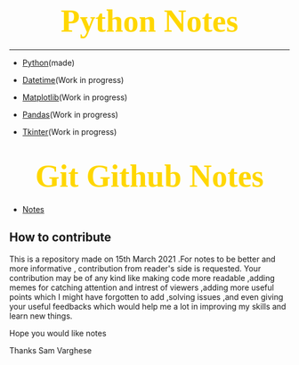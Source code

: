 # <div style='text-align:center'><span style='color:gold;font-family:Georgia;font-size:2em'>Python Notes

****

- [Python](Python_Basics.md)(made)

- [Datetime](Python_Notes/Datetime.md)(Work in progress)

- [Matplotlib](Python_Notes/Matplotlib.md)(Work in progress)

- [Pandas](Python_Notes/Pandas.md)(Work in progress)

- [Tkinter](Python_Notes/Tkinter.md)(Work in progress)

# <div style='text-align:center'><span style='color:gold;font-family:Georgia;font-size:2em'>Git Github Notes
  
 - [Notes](Git_Notes.md)

## How to contribute

This is a repository made on 15th March 2021 .For notes to be better and more informative , contribution from reader's side is requested. Your contribution may be of any kind like making code more readable ,adding memes for catching attention and intrest of viewers ,adding more useful points which I might have forgotten to add ,solving issues ,and even giving your useful  feedbacks which would help me a lot in improving my skills and learn new things.

Hope you would like notes

Thanks
Sam Varghese
